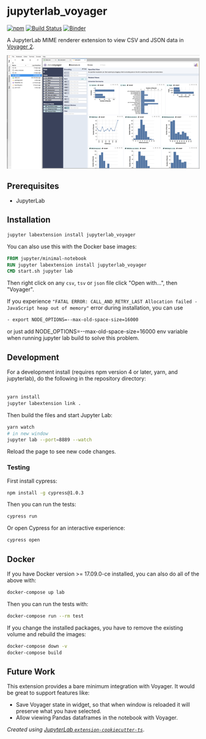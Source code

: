 # jupyterlab_voyager

[![npm](https://img.shields.io/npm/v/jupyterlab_voyager.svg?style=flat-square)](https://www.npmjs.com/package/jupyterlab_voyager)
[![Build
Status](https://travis-ci.org/altair-viz/jupyterlab_voyager.svg?branch=master)](https://travis-ci.org/altair-viz/jupyterlab_voyager)
[![Binder](https://beta.mybinder.org/badge.svg)](https://mybinder.org/v2/gh/altair-viz/jupyterlab_voyager/master?urlpath=lab)

A JupyterLab MIME renderer extension to view CSV and JSON data in [Voyager 2](https://github.com/vega/voyager#voyager-2).

![Screen shot showing data file opened in Voyager in JupyterLab](./screen-shot.png)

## Prerequisites

* JupyterLab

## Installation

```bash
jupyter labextension install jupyterlab_voyager
```

You can also use this with the Docker base images:

```Dockerfile
FROM jupyter/minimal-notebook
RUN jupyter labextension install jupyterlab_voyager
CMD start.sh jupyter lab
```


Then right click on any `csv`, `tsv` or `json` file click "Open with...", then "Voyager".

If you experience 
```"FATAL ERROR: CALL_AND_RETRY_LAST Allocation failed - JavaScript heap out of memory"```
error during installation, you can use 
```bash
- export NODE_OPTIONS=--max-old-space-size=16000
``` 
or just add NODE_OPTIONS=--max-old-space-size=16000 env variable when
running jupyter lab build to solve this problem.

## Development

For a development install (requires npm version 4 or later, yarn, and jupyterlab), do the following in the repository directory:

```bash

yarn install
jupyter labextension link .
```

Then build the files and start Jupyter Lab:

```bash
yarn watch
# in new window
jupyter lab --port=8889 --watch
```

Reload the page to see new code changes.

### Testing

First install cypress:

```bash
npm install -g cypress@1.0.3
```

Then you can run the tests:

```bash
cypress run
```

Or open Cypress for an interactive experience:

```bash
cypress open
```

## Docker

If you have Docker version >= 17.09.0-ce installed, you can also do all of the above with:

```bash
docker-compose up lab
```

Then you can run the tests with:

```bash
docker-compose run --rm test
```

If you change the installed packages, you have to remove the existing volume and rebuild the images:

```bash
docker-compose down -v
docker-compose build
```

## Future Work

This extension provides a bare minimum integration with Voyager. It would be great to
support features like:

* Save Voyager state in widget, so that when window is reloaded it will preserve what
  you have selected.
* Allow viewing Pandas dataframes in the notebook with Voyager.

*Created using [JupyterLab `extension-cookiecutter-ts`](https://github.com/jupyterlab/extension-cookiecutter-ts)*.
